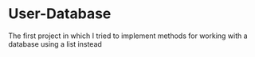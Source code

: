 # User-Database

The first project in which I tried to implement methods for working with a database using a list instead
